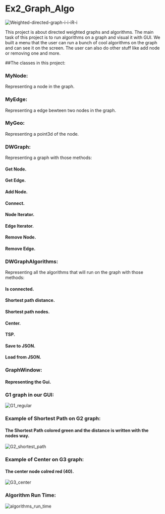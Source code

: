 # Ex2_Graph_Algo
![Weighted-directed-graph-i-i-iR-i](https://user-images.githubusercontent.com/84914845/145703597-5c8905ff-a6cb-422b-b1e6-bdb10a2ac2ca.png)

This project is about directed weighted graphs and algorithms.
The main task of this project is to run algorithms on a graph and visual it with GUI.
We built a menu that the user can run a bunch of cool algorithms on the graph and can see it on the screen.
The user can also do other stuff like add node or removing one and more.

##The classes in this project:
### MyNode:
Representing a node in the graph.
### MyEdge:
Representing a edge bewteen two nodes in the graph.
### MyGeo:
Representing a point3d of the node.
### DWGraph:
Representing a graph with those methods:
#### Get Node.
#### Get Edge.
#### Add Node.
#### Connect.
#### Node Iterator.
#### Edge Iterator.
#### Remove Node.
#### Remove Edge.
### DWGraphAlgorithms:
Representing all the algorithms that will run on the graph with those methods:
#### Is connected.
#### Shortest path distance.
#### Shortest path nodes.
#### Center.
#### TSP.
#### Save to JSON.
#### Load from JSON.
### GraphWindow:
#### Representing the Gui.
### G1 graph in our GUI:
![G1_regular](https://user-images.githubusercontent.com/84914845/145716216-b1a5f08a-d0ea-4abb-bfc9-b52d25b2afbc.jpg)
### Example of Shortest Path on G2 graph:
#### The Shortest Path colored green and the distance is written with the nodes way.
![G2_shortest_path](https://user-images.githubusercontent.com/84914845/145716249-97e5b30a-7525-4066-8cb7-1613c0acc96c.jpg)
### Example of Center on G3 graph:
#### The center node colred red (40).
![G3_center](https://user-images.githubusercontent.com/84914845/145716265-80942b21-cf4d-4a66-a9f8-a698281aa321.jpg)
### Algorithm Run Time:
![algorithms_run_time](https://user-images.githubusercontent.com/84914845/145717845-48549a5f-5ee1-4324-85f4-dade33766c96.png)





